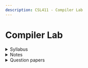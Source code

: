 ```yaml
---
description: CSL411 - Compiler Lab
---
```


# Compiler Lab

<details>

<summary>Syllabus</summary>



</details>

<details>

<summary>Notes</summary>



</details>

<details>

<summary>Question papers</summary>



</details>

